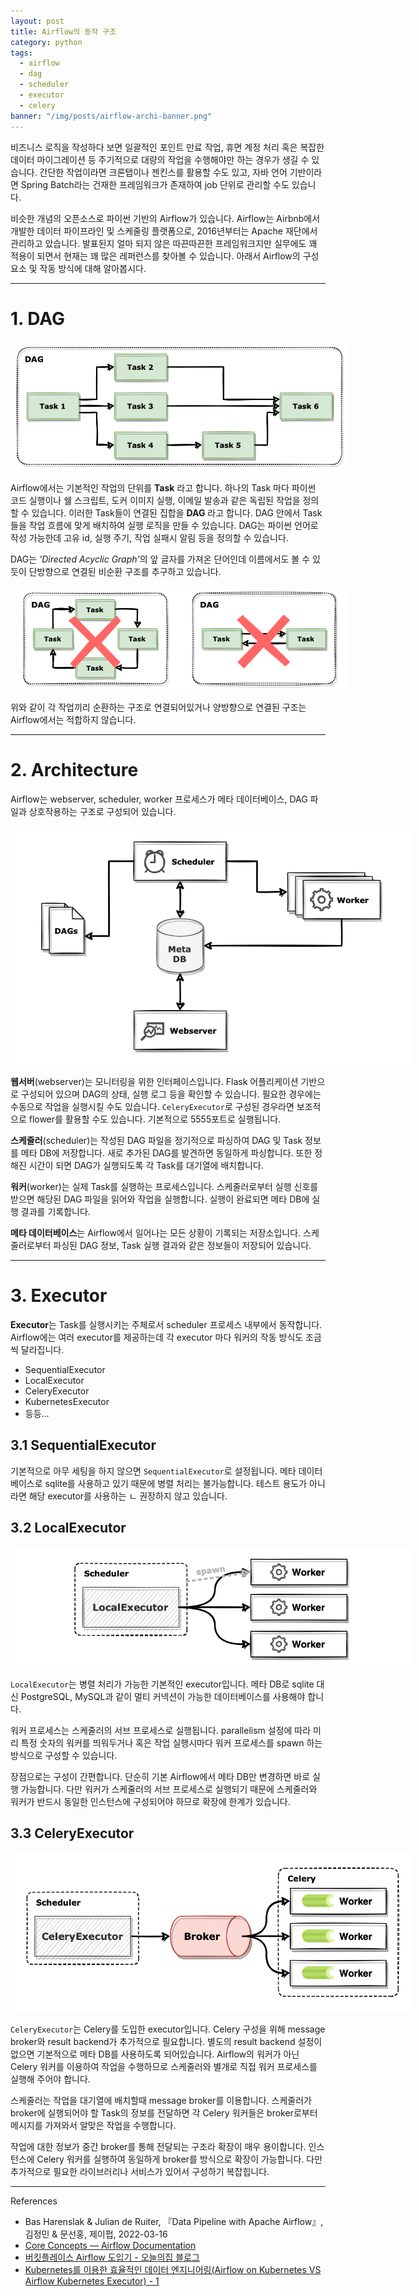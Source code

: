```yaml
---
layout: post
title: Airflow의 동작 구조
category: python
tags:
  - airflow
  - dag
  - scheduler
  - executor
  - celery
banner: "/img/posts/airflow-archi-banner.png"
---
```


비즈니스 로직을 작성하다 보면 일괄적인 포인트 만료 작업, 휴면 계정 처리 혹은 복잡한 데이터 마이그레이션 등 주기적으로 대량의 작업을 수행해야만 하는 경우가 생길 수 있습니다.
간단한 작업이라면 크론탭이나 젠킨스를 활용할 수도 있고, 자바 언어 기반이라면 Spring Batch라는 건재한 프레임워크가 존재하여 job 단위로 관리할 수도 있습니다.

비슷한 개념의 오픈소스로 파이썬 기반의 Airflow가 있습니다.
Airflow는 Airbnb에서 개발한 데이터 파이프라인 및 스케줄링 플랫폼으로, 2016년부터는 Apache 재단에서 관리하고 았습니다.
발표된지 얼마 되지 않은 따끈따끈한 프레임워크지만 실무에도 꽤 적용이 되면서 현재는 꽤 많은 레퍼런스를 찾아볼 수 있습니다.
아래서 Airflow의 구성 요소 및 작동 방식에 대해 알아봅시다.

---

# 1. DAG

<img src="/img/posts/airflow-archi-dag.png" style="max-width:540px"/>

Airflow에서는 기본적인 작업의 단위를 **Task** 라고 합니다.
하나의 Task 마다 파이썬 코드 실행이나 쉘 스크립트, 도커 이미지 실행, 이메일 발송과 같은 독립된 작업을 정의할 수 있습니다.
이러한 Task들이 연결된 집합을 **DAG** 라고 합니다.
DAG 안에서 Task들을 작업 흐름에 맞게 배치하여 실행 로직을 만들 수 있습니다.
DAG는 파이썬 언어로 작성 가능한데 고유 id, 실행 주기, 작업 실패시 알림 등을 정의할 수 있습니다.

DAG는 <i>'Directed Acyclic Graph'</i>의 앞 글자를 가져온 단어인데 이름에서도 볼 수 있듯이 단방향으로 연결된 비순환 구조를 추구하고 있습니다.

<img src="/img/posts/airflow-archi-invalid-dag.png" style="max-width:540px"/>

위와 같이 각 작업끼리 순환하는 구조로 연결되어있거나 양방향으로 연결된 구조는 Airflow에서는 적합하지 않습니다.

---

# 2. Architecture

Airflow는 webserver, scheduler, worker 프로세스가 메타 데이터베이스, DAG 파일과 상호작용하는 구조로 구성되어 있습니다.

<img src="/img/posts/airflow-archi-architecture.png" style="max-width:640px"/>

**웹서버**(webserver)는 모니터링을 위한 인터페이스입니다.
Flask 어플리케이션 기반으로 구성되어 있으며 DAG의 상태, 실행 로그 등을 확인할 수 있습니다. 필요한 경우에는 수동으로 작업을 실행시킬 수도 있습니다.
`CeleryExecutor`로 구성된 경우라면 보조적으로 flower를 활용할 수도 있습니다. 기본적으로 5555포트로 실행됩니다.

**스케줄러**(scheduler)는 작성된 DAG 파일을 정기적으로 파싱하여 DAG 및 Task 정보를 메타 DB에 저장합니다.
새로 추가된 DAG를 발견하면 동일하게 파싱합니다.
또한 정해진 시간이 되면 DAG가 실행되도록 각 Task를 대기열에 배치합니다.

**워커**(worker)는 실제 Task를 실행하는 프로세스입니다. 스케줄러로부터 실행 신호를 받으면 해당된 DAG 파일을 읽어와 작업을 실행합니다. 실행이 완료되면 메타 DB에 실행 결과를 기록합니다.

**메타 데이터베이스**는 Airflow에서 일어나는 모든 상황이 기록되는 저장소입니다.
스케줄러로부터 파싱된 DAG 정보, Task 실행 결과와 같은 정보들이 저장되어 있습니다.

---

# 3. Executor

**Executor**는 Task를 실행시키는 주체로서 scheduler 프로세스 내부에서 동작합니다.
Airflow에는 여러 executor를 제공하는데 각 executor 마다 워커의 작동 방식도 조금씩 달라집니다.

- SequentialExecutor
- LocalExecutor
- CeleryExecutor
- KubernetesExecutor
- 등등...

## 3.1 SequentialExecutor

기본적으로 아무 세팅을 하지 않으면 `SequentialExecutor`로 설정됩니다.
메타 데이터베이스로 sqlite를 사용하고 있기 때문에 병렬 처리는 불가능합니다.
테스트 용도가 아니라면 해당 executor를 사용하는 ㄴ 권장하지 않고 있습니다.

## 3.2 LocalExecutor

<img src="/img/posts/airflow-archi-local-executor.png" style="max-width:640px"/>

`LocalExecutor`는 병렬 처리가 가능한 기본적인 executor입니다.
메타 DB로 sqlite 대신 PostgreSQL, MySQL과 같이 멀티 커넥션이 가능한 데이터베이스를 사용해야 합니다.

워커 프로세스는 스케줄러의 서브 프로세스로 실행됩니다.
parallelism 설정에 따라 미리 특정 숫자의 워커를 띄워두거나 혹은 작업 실행시마다 워커 프로세스를 spawn 하는 방식으로 구성할 수 있습니다.

장점으로는 구성이 간편합니다.
단순히 기본 Airflow에서 메타 DB만 변경하면 바로 실행 가능합니다.
다만 워커가 스케줄러의 서브 프로세스로 실행되기 때문에 스케줄러와 워커가 반드시 동일한 인스턴스에 구성되어야 하므로 확장에 한계가 있습니다.

## 3.3 CeleryExecutor

<img src="/img/posts/airflow-archi-celery-executor.png" style="max-width:640px"/>

`CeleryExecutor`는 Celery를 도입한 executor입니다.
Celery 구성을 위해 message broker와 result backend가 추가적으로 필요합니다.
별도의 result backend 설정이 없으면 기본적으로 메타 DB를 사용하도록 되어있습니다.
Airflow의 워커가 아닌 Celery 워커를 이용하여 작업을 수행하므로 스케줄러와 별개로 직접 워커 프로세스를 실행해 주어야 합니다.

스케줄러는 작업을 대기열에 배치할때 message broker를 이용합니다.
스케줄러가 broker에 실행되어야 할 Task의 정보를 전달하면 각 Celery 워커들은 broker로부터 메시지를 가져와서 알맞은 작업을 수행합니다.

작업에 대한 정보가 중간 broker를 통해 전달되는 구조라 확장이 매우 용이합니다.
인스턴스에 Celery 워커를 실행하여 동일하게 broker를 방식으로 확장이 가능합니다.
다만 추가적으로 필요한 라이브러리나 서비스가 있어서 구성하기 복잡힙니다.

---

References

- Bas Harenslak & Julian de Ruiter, 『Data Pipeline with Apache Airflow』, 김정민 & 문선홍, 제이펍, 2022-03-16
- [Core Concepts — Airflow Documentation](https://airflow.apache.org/docs/apache-airflow/stable/core-concepts/index.html#)
- [버킷플레이스 Airflow 도입기 - 오늘의집 블로그](https://www.bucketplace.com/post/2021-04-13-버킷플레이스-airflow-도입기/)
- [Kubernetes를 이용한 효율적인 데이터 엔지니어링(Airflow on Kubernetes VS Airflow Kubernetes Executor) - 1](https://engineering.linecorp.com/ko/blog/data-engineering-with-airflow-k8s-1)
